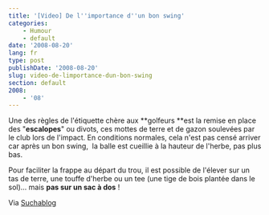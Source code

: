 ```yaml
---
title: '[Video] De l''importance d''un bon swing'
categories:
    - Humour
    - default
date: '2008-08-20'
lang: fr
type: post
publishDate: '2008-08-20'
slug: video-de-limportance-dun-bon-swing
section: default
2008:
    - '08'
---
```


Une des règles de l'étiquette chère aux **golfeurs **est la remise en place des "**escalopes**" ou divots, ces mottes de terre et de gazon soulevées par le club lors de l'impact. En conditions normales, cela n'est pas censé arriver car après un bon swing,  la balle est cueillie à la hauteur de l'herbe, pas plus bas.

Pour faciliter la frappe au départ du trou, il est possible de l'élever sur un tas de terre, une touffe d'herbe ou un tee (une tige de bois plantée dans le sol)… mais **pas sur un sac à dos**&nbsp;!

Via [Suchablog](http://www.suchablog.com/du-golf-en-haut-de-la-montagne/)